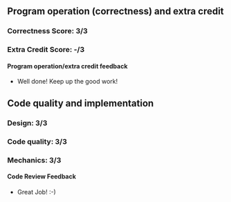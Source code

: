 ## Program operation (correctness) and extra credit

### Correctness Score: 3/3

### Extra Credit Score: -/3

#### Program operation/extra credit feedback
- Well done! Keep up the good work!

## Code quality and implementation

### Design: 3/3

### Code quality: 3/3

### Mechanics: 3/3

#### Code Review Feedback
- Great Job! :-)

